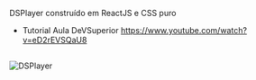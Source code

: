 DSPlayer construído em ReactJS e CSS puro 

- Tutorial Aula DeVSuperior https://www.youtube.com/watch?v=eD2rEVSQaU8

##

![DSPlayer](https://user-images.githubusercontent.com/88848843/163084684-768efdbc-292d-4d61-ae7e-d9e0cb6e2d4c.jpeg)
